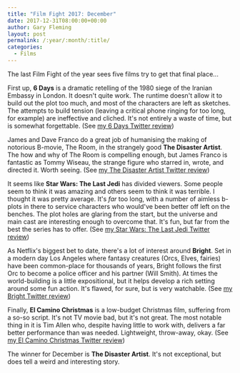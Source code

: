 ```yaml
---
title: "Film Fight 2017: December"
date: 2017-12-31T08:00:00+00:00
author: Gary Fleming
layout: post
permalink: /:year/:month/:title/
categories:
  - Films
---
```


The last Film Fight of the year sees five films try to get that final place...

First up, **6 Days** is a dramatic retelling of the 1980 siege of the Iranian Embassy in London. It doesn't quite work. The runtime doesn't allow it to build out the plot too much, and most of the characters are left as sketches. The attempts to build tension (leaving a critical phone ringing for too long, for example) are ineffective and cliched. It's not entirely a waste of time, but is somewhat forgettable. (See [my 6 Days Twitter review](https://twitter.com/garyfleming/status/939824795729793024))

James and Dave Franco do a great job of humanising the making of notorious B-movie, The Room, in the strangely good **The Disaster Artist**. The how and why of The Room is compelling enough, but James Franco is fantastic as Tommy Wiseau, the strange figure who starred in, wrote, and directed it. Worth seeing. (See [my The Disaster Artist Twitter review](https://twitter.com/garyfleming/status/940274393401438209))

It seems like **Star Wars: The Last Jedi** has divided viewers. Some people seem to think it was amazing and others seem to think it was terrible. I thought it was pretty average. It's _far_ too long, with a number of aimless b-plots in there to service characters who would've been better off left on the benches. The plot holes are glaring from the start, but the universe and main cast are interesting enough to overcome that. It's fun, but far from the best the series has to offer. (See [my Star Wars: The Last Jedi Twitter review](https://twitter.com/garyfleming/status/942402312005472261))

As Netflix's biggest bet to date, there's a lot of interest around **Bright**. Set in a modern day Los Angeles where fantasy creatures (Orcs, Elves, fairies) have been common-place for thousands of years, Bright follows the first Orc to become a police officer and his partner (Will Smith). At times the world-building is a little expositional, but it helps develop a rich setting around some fun action. It's flawed, for sure, but is very watchable. (See [my Bright Twitter review](https://twitter.com/garyfleming/status/944998691202650112))

Finally, **El Camino Christmas** is a low-budget Christmas film, suffering from a so-so script. It's not TV movie bad, but it's not great. The most notable thing in it is Tim Allen who, despite having little to work with, delivers a far better performance than was needed. Lightweight, throw-away, okay. (See [my El Camino Christmas Twitter review](https://twitter.com/garyfleming/status/944998966030229505))

The winner for December is **The Disaster Artist**. It's not exceptional, but does tell a weird and interesting story.
